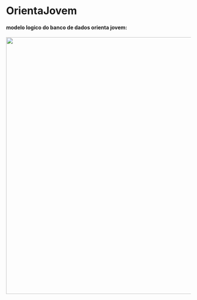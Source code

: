 # OrientaJovem
<h4>modelo logico do banco de dados orienta jovem:</h4>
<div class="img">
  <img src = "https://github.com/user-attachments/assets/77eb9a26-11b8-4293-9015-2800b91e8661"
    width = "700px">

